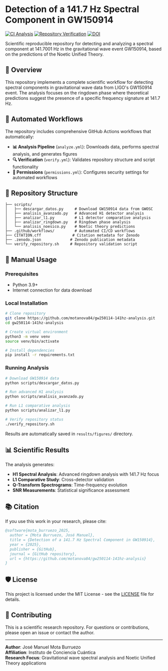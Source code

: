 # Detection of a 141.7 Hz Spectral Component in GW150914

[![CI Analysis](https://github.com/motanova84/gw250114-141hz-analysis/actions/workflows/analyze.yml/badge.svg)](https://github.com/motanova84/gw250114-141hz-analysis/actions/workflows/analyze.yml)
[![Repository Verification](https://github.com/motanova84/gw250114-141hz-analysis/actions/workflows/verify.yml/badge.svg)](https://github.com/motanova84/gw250114-141hz-analysis/actions/workflows/verify.yml)
[![DOI](https://zenodo.org/badge/DOI/pending-zenodo.svg)](https://doi.org/pending-zenodo)

Scientific reproducible repository for detecting and analyzing a spectral component at 141.7001 Hz in the gravitational wave event GW150914, based on the predictions of the Noetic Unified Theory.

## 🌊 Overview

This repository implements a complete scientific workflow for detecting spectral components in gravitational wave data from LIGO's GW150914 event. The analysis focuses on the ringdown phase where theoretical predictions suggest the presence of a specific frequency signature at 141.7 Hz.

## 🚀 Automated Workflows

The repository includes comprehensive GitHub Actions workflows that automatically:

- **📊 Analysis Pipeline** (`analyze.yml`): Downloads data, performs spectral analysis, and generates figures
- **🔍 Verification** (`verify.yml`): Validates repository structure and script functionality  
- **🔐 Permissions** (`permissions.yml`): Configures security settings for automated workflows

## 📁 Repository Structure

```
├── scripts/
│   ├── descargar_datos.py     # Download GW150914 data from GWOSC
│   ├── analisis_avanzado.py   # Advanced H1 detector analysis
│   ├── analizar_l1.py         # L1 detector comparative analysis
│   ├── analizar_ringdown.py   # Ringdown phase analysis
│   └── analisis_noesico.py    # Noetic theory predictions
├── .github/workflows/         # Automated CI/CD workflows
├── CITATION.cff              # Citation metadata for Zenodo
├── .zenodo.json             # Zenodo publication metadata
└── verify_repository.sh     # Repository validation script
```

## 🔬 Manual Usage

### Prerequisites
- Python 3.9+
- Internet connection for data download

### Local Installation
```bash
# Clone repository
git clone https://github.com/motanova84/gw250114-141hz-analysis.git
cd gw250114-141hz-analysis

# Create virtual environment
python3 -m venv venv
source venv/bin/activate

# Install dependencies
pip install -r requirements.txt
```

### Running Analysis
```bash
# Download GW150914 data
python scripts/descargar_datos.py

# Run advanced H1 analysis
python scripts/analisis_avanzado.py

# Run L1 comparative analysis
python scripts/analizar_l1.py

# Verify repository status
./verify_repository.sh
```

Results are automatically saved in `results/figures/` directory.

## 📊 Scientific Results

The analysis generates:
- **H1 Spectral Analysis**: Advanced ringdown analysis with 141.7 Hz focus
- **L1 Comparative Study**: Cross-detector validation
- **Q-Transform Spectrograms**: Time-frequency evolution
- **SNR Measurements**: Statistical significance assessment

## 📚 Citation

If you use this work in your research, please cite:

```bibtex
@software{mota_burruezo_2025,
  author = {Mota Burruezo, José Manuel},
  title = {Detection of a 141.7 Hz Spectral Component in GW150914},
  year = {2025},
  publisher = {GitHub},
  journal = {GitHub repository},
  url = {https://github.com/motanova84/gw250114-141hz-analysis}
}
```

## 🛡️ License

This project is licensed under the MIT License - see the [LICENSE](LICENSE) file for details.

## 🤝 Contributing

This is a scientific research repository. For questions or contributions, please open an issue or contact the author.

---

**Author**: José Manuel Mota Burruezo  
**Affiliation**: Instituto de Conciencia Cuántica  
**Research Focus**: Gravitational wave spectral analysis and Noetic Unified Theory applications

